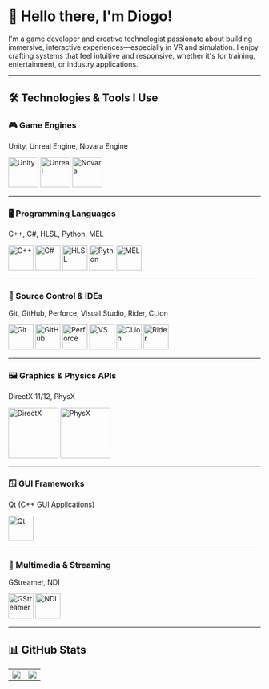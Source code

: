 # 👋 Hello there, I'm Diogo!

I'm a game developer and creative technologist passionate about building immersive, interactive experiences—especially in VR and simulation. I enjoy crafting systems that feel intuitive and responsive, whether it's for training, entertainment, or industry applications.

---

## 🛠️ Technologies & Tools I Use

### 🎮 Game Engines
Unity, Unreal Engine, Novara Engine  
<p align="left">
  <a href="https://unity.com/" target="_blank"><img src="https://raw.githubusercontent.com/marwin1991/profile-technology-icons/refs/heads/main/icons/unity.png" alt="Unity" width="60"/></a>
  <a href="https://unrealengine.com/" target="_blank"><img src="https://raw.githubusercontent.com/marwin1991/profile-technology-icons/refs/heads/main/icons/unreal_engine.png" alt="Unreal" width="60"/></a>
  <a href="https://github.com/realdcoutinho/Novara-Engine" target="_blank"><img src="https://private-user-images.githubusercontent.com/95390453/427767533-1abc67da-a420-488d-920a-dbb4683bfeb9.png" alt="Novara" width="60"/></a>
</p>

---

### 🖥️ Programming Languages
C++, C#, HLSL, Python, MEL  
<p align="left">
  <a href="https://cplusplus.com/" target="_blank"><img src="https://raw.githubusercontent.com/marwin1991/profile-technology-icons/refs/heads/main/icons/c++.png" alt="C++" width="50"/></a>
  <a href="https://dotnet.microsoft.com/en-us/languages/csharp" target="_blank"><img src="https://raw.githubusercontent.com/marwin1991/profile-technology-icons/refs/heads/main/icons/c%23.png" alt="C#" width="50"/></a>
  <a href="https://learn.microsoft.com/en-us/windows/win32/direct3dhlsl/dx-graphics-hlsl" target="_blank"><img src="https://devblogs.microsoft.com/directx/wp-content/uploads/sites/42/2022/10/MicrosoftTeams-image.jpg" alt="HLSL" width="50"/></a>
  <a href="https://www.python.org/" target="_blank"><img src="https://raw.githubusercontent.com/marwin1991/profile-technology-icons/refs/heads/main/icons/python.png" alt="Python" width="50"/></a>
  <a href="https://help.autodesk.com/view/MAYAUL/2025/ENU/?guid=GUID-60178D44-9990-45B4-8B43-9429D54DF70E" target="_blank"><img src="https://sator-imaging.gallerycdn.vsassets.io/extensions/sator-imaging/mel/0.1.2/1515967356068/Microsoft.VisualStudio.Services.Icons.Default" alt="MEL" width="50"/></a>
</p>

---

### 🔧 Source Control & IDEs
Git, GitHub, Perforce, Visual Studio, Rider, CLion  
<p align="left">
  <a href="https://git-scm.com/" target="_blank"><img src="https://raw.githubusercontent.com/marwin1991/profile-technology-icons/refs/heads/main/icons/git.png" alt="Git" width="50"/></a>
  <a href="https://github.com/" target="_blank"><img src="https://raw.githubusercontent.com/marwin1991/profile-technology-icons/refs/heads/main/icons/github.png" alt="GitHub" width="50"/></a>
  <a href="https://www.perforce.com/products/helix-core" target="_blank"><img src="https://avatars.githubusercontent.com/u/29477654?s=400&v=4" alt="Perforce" width="50"/></a>
  <a href="https://visualstudio.microsoft.com/" target="_blank"><img src="https://upload.wikimedia.org/wikipedia/commons/2/2c/Visual_Studio_Icon_2022.svg" alt="VS" width="50"/></a>
  <a href="https://www.jetbrains.com/clion/" target="_blank"><img src="https://encrypted-tbn0.gstatic.com/images?q=tbn:ANd9GcSaka7lSSotMEKd0YG8hwLJmCa1Ic2BwCLnVw&s" alt="CLion" width="50"/></a>
  <a href="https://www.jetbrains.com/rider/" target="_blank"><img src="https://www.jetbrains.com/guide/assets/logo-135a4cec.png" alt="Rider" width="50"/></a>
</p>

---

### 🖼️ Graphics & Physics APIs
DirectX 11/12, PhysX  
<p align="left">
  <a href="https://learn.microsoft.com/en-us/windows/win32/getting-started-with-directx-graphics" target="_blank"><img src="https://upload.wikimedia.org/wikipedia/commons/7/7f/Microsoft-DirectX-Logo-wordmark.svg" alt="DirectX" width="100"/></a>
  <a href="https://www.nvidia.com/en-us/drivers/physx/" target="_blank"><img src="https://developer-blogs.nvidia.com/wp-content/uploads/2018/12/PhysX.png" alt="PhysX" width="100"/></a>
</p>

---

### 🪟 GUI Frameworks
Qt (C++ GUI Applications)  
<p align="left">
  <a href="https://www.qt.io/" target="_blank"><img src="https://raw.githubusercontent.com/marwin1991/profile-technology-icons/refs/heads/main/icons/qt.png" alt="Qt" width="50"/></a>
</p>

---

### 🎥 Multimedia & Streaming
GStreamer, NDI  
<p align="left">
  <a href="https://gstreamer.freedesktop.org/" target="_blank"><img src="https://avatars.githubusercontent.com/u/14967102?s=200&v=4" alt="GStreamer" width="50"/></a>
  <a href="https://ndi.video/" target="_blank"><img src="https://www.vset3d.com/wp-content/uploads/2023/01/cropped-NDI-ICON-LAUNCHER-2.png" alt="NDI" width="50"/></a>
</p>

---

## 📊 GitHub Stats

<table>
  <tr>
    <td>
      <img src="https://github-readme-stats.vercel.app/api/top-langs?username=realdcoutinho&show_icons=true&theme=great-gatsby" />
    </td>
    <td>
      <img src="https://github-readme-streak-stats.herokuapp.com/?user=realdcoutinho&show_icons=true&theme=great-gatsby" />
    </td>
  </tr>
</table>
